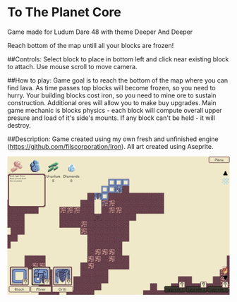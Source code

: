 # To The Planet Core
Game made for Ludum Dare 48 with theme Deeper And Deeper

Reach bottom of the map untill all your blocks are frozen!

##Controls:
Select block to place in bottom left and click near existing block to attach. Use mouse scroll to move camera.

##How to play:
Game goal is to reach the bottom of the map where you can find lava.
As time passes top blocks will become frozen, so you need to hurry.
Your building blocks cost iron, so you need to mine ore to sustain construction. Additional ores will allow you to make buy upgrades.
Main game mechanic is blocks physics - each block will compute overall upper presure and load of it's side's mounts. If any block can't be held - it will destroy.

##Description:
Game created using my own fresh and unfinished engine (https://github.com/filscorporation/Iron).
All art created using Aseprite.

![Image2](/files/image.png)
